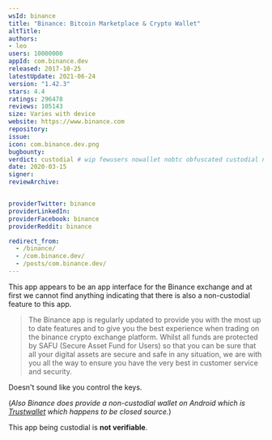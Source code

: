 ```yaml
---
wsId: binance
title: "Binance: Bitcoin Marketplace & Crypto Wallet"
altTitle: 
authors:
- leo
users: 10000000
appId: com.binance.dev
released: 2017-10-25
latestUpdate: 2021-06-24
version: "1.42.3"
stars: 4.4
ratings: 296478
reviews: 105143
size: Varies with device
website: https://www.binance.com
repository: 
issue: 
icon: com.binance.dev.png
bugbounty: 
verdict: custodial # wip fewusers nowallet nobtc obfuscated custodial nosource nonverifiable reproducible bounty defunct
date: 2020-03-15
signer: 
reviewArchive:


providerTwitter: binance
providerLinkedIn: 
providerFacebook: binance
providerReddit: binance

redirect_from:
  - /binance/
  - /com.binance.dev/
  - /posts/com.binance.dev/
---
```



This app appears to be an app interface for the Binance exchange and at first we
cannot find anything indicating that there is also a non-custodial feature to
this app.

> The Binance app is regularly updated to provide you with the most up to date
  features and to give you the best experience when trading on the binance
  crypto exchange platform. Whilst all funds are protected by SAFU (Secure Asset
  Fund for Users) so that you can be sure that all your digital assets are
  secure and safe in any situation, we are with you all the way to ensure you
  have the very best in customer service and security.

Doesn't sound like you control the keys.

(*Also Binance does provide a non-custodial wallet on Android which is
[Trustwallet](https://walletscrutiny.com/trust/) which happens to be closed
source.*)

This app being custodial is **not verifiable**.
